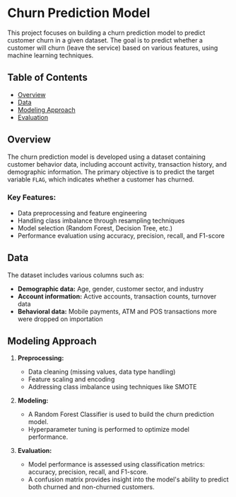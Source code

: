 # Churn Prediction Model

This project focuses on building a churn prediction model to predict customer churn in a given dataset. The goal is to predict whether a customer will churn (leave the service) based on various features, using machine learning techniques.

## Table of Contents

- [Overview](#overview)
- [Data](#data)
- [Modeling Approach](#modeling-approach)
- [Evaluation](#evaluation)

## Overview

The churn prediction model is developed using a dataset containing customer behavior data, including account activity, transaction history, and demographic information. The primary objective is to predict the target variable `FLAG`, which indicates whether a customer has churned.

### Key Features:
- Data preprocessing and feature engineering
- Handling class imbalance through resampling techniques
- Model selection (Random Forest, Decision Tree, etc.)
- Performance evaluation using accuracy, precision, recall, and F1-score

## Data

The dataset includes various columns such as:
- **Demographic data:** Age, gender, customer sector, and industry
- **Account information:** Active accounts, transaction counts, turnover data
- **Behavioral data:** Mobile payments, ATM and POS transactions
  more were dropped on importation
## Modeling Approach

1. **Preprocessing:**
   - Data cleaning (missing values, data type handling)
   - Feature scaling and encoding
   - Addressing class imbalance using techniques like SMOTE

2. **Modeling:**
   - A Random Forest Classifier is used to build the churn prediction model.
   - Hyperparameter tuning is performed to optimize model performance.

3. **Evaluation:**
   - Model performance is assessed using classification metrics: accuracy, precision, recall, and F1-score.
   - A confusion matrix provides insight into the model's ability to predict both churned and non-churned customers.

